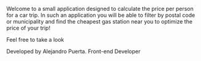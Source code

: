 Welcome to a small application designed to calculate the price per person for a car trip. In such an application you will be able to filter by postal code or municipality and find the cheapest gas station near you to optimize the price of your trip!

Feel free to take a look

Developed by Alejandro Puerta. Front-end Developer